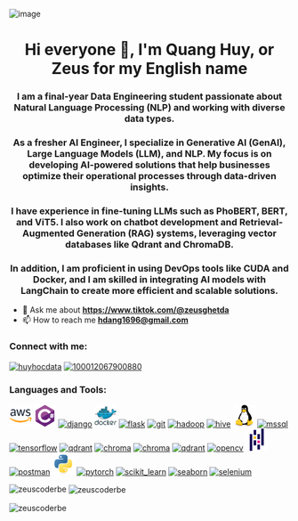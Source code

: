 ![image](https://github.com/user-attachments/assets/ab249cb9-1368-479a-8c48-bbadfb28d87e)<h1 align="center">Hi everyone 🫷, I'm Quang Huy, or Zeus for my English name</h1>  
<h3 align="center">  
  I am a final-year Data Engineering student passionate about Natural Language Processing (NLP) and working with diverse data types.  
</h3>  

<h3 align="center">  
  As a fresher AI Engineer, I specialize in Generative AI (GenAI), Large Language Models (LLM), and NLP. My focus is on developing AI-powered solutions that help businesses optimize their operational processes through data-driven insights.  
</h3>  

<h3 align="center">  
  I have experience in fine-tuning LLMs such as PhoBERT, BERT, and ViT5. I also work on chatbot development and Retrieval-Augmented Generation (RAG) systems, leveraging vector databases like Qdrant and ChromaDB.  
</h3>  

<h3 align="center">  
  In addition, I am proficient in using DevOps tools like CUDA and Docker, and I am skilled in integrating AI models with LangChain to create more efficient and scalable solutions.  
</h3>


- 💬 Ask me about **https://www.tiktok.com/@zeusghetda**  
- 📫 How to reach me **hdang1696@gmail.com**

<h3 align="left">Connect with me:</h3>  
<p align="left">  
<a href="https://linkedin.com/in/huyhocdata" target="blank"><img align="center" src="https://raw.githubusercontent.com/rahuldkjain/github-profile-readme-generator/master/src/images/icons/Social/linked-in-alt.svg" alt="huyhocdata" height="30" width="40" /></a>  
<a href="https://fb.com/100012067900880" target="blank"><img align="center" src="https://raw.githubusercontent.com/rahuldkjain/github-profile-readme-generator/master/src/images/icons/Social/facebook.svg" alt="100012067900880" height="30" width="40" /></a>  
</p>  

<h3 align="left">Languages and Tools:</h3>  
<p align="left">  
<a href="https://aws.amazon.com" target="_blank" rel="noreferrer"><img src="https://raw.githubusercontent.com/devicons/devicon/master/icons/amazonwebservices/amazonwebservices-original-wordmark.svg" alt="aws" width="40" height="40"/></a>  
<a href="https://www.w3schools.com/cs/" target="_blank" rel="noreferrer"><img src="https://raw.githubusercontent.com/devicons/devicon/master/icons/csharp/csharp-original.svg" alt="csharp" width="40" height="40"/></a>  
<a href="https://www.djangoproject.com/" target="_blank" rel="noreferrer"><img src="https://cdn.worldvectorlogo.com/logos/django.svg" alt="django" width="40" height="40"/></a>  
<a href="https://www.docker.com/" target="_blank" rel="noreferrer"><img src="https://raw.githubusercontent.com/devicons/devicon/master/icons/docker/docker-original-wordmark.svg" alt="docker" width="40" height="40"/></a>  
<a href="https://flask.palletsprojects.com/" target="_blank" rel="noreferrer"><img src="https://www.vectorlogo.zone/logos/pocoo_flask/pocoo_flask-icon.svg" alt="flask" width="40" height="40"/></a>  
<a href="https://git-scm.com/" target="_blank" rel="noreferrer"><img src="https://www.vectorlogo.zone/logos/git-scm/git-scm-icon.svg" alt="git" width="40" height="40"/></a>  
<a href="https://hadoop.apache.org/" target="_blank" rel="noreferrer"><img src="https://www.vectorlogo.zone/logos/apache_hadoop/apache_hadoop-icon.svg" alt="hadoop" width="40" height="40"/></a>  
<a href="https://hive.apache.org/" target="_blank" rel="noreferrer"><img src="https://www.vectorlogo.zone/logos/apache_hive/apache_hive-icon.svg" alt="hive" width="40" height="40"/></a>  
<a href="https://www.linux.org/" target="_blank" rel="noreferrer"><img src="https://raw.githubusercontent.com/devicons/devicon/master/icons/linux/linux-original.svg" alt="linux" width="40" height="40"/></a>  
<a href="https://www.microsoft.com/en-us/sql-server" target="_blank" rel="noreferrer"><img src="https://www.svgrepo.com/show/303229/microsoft-sql-server-logo.svg" alt="mssql" width="40" height="40"/></a>
<a href="https://www.tensorflow.org" target="_blank" rel="noreferrer"><img src="https://www.vectorlogo.zone/logos/tensorflow/tensorflow-icon.svg" alt="tensorflow" width="40" height="40"/></a>   
<a href="https://qdrant.tech" target="_blank"><img src="https://avatars.githubusercontent.com/u/73504361?s=280&v=4" alt="qdrant" width="40" height="40"/></a>  
<a href="https://www.trychroma.com/" target="_blank"><img src="https://encrypted-tbn0.gstatic.com/images?q=tbn:ANd9GcT40Eq8w7gpz1SXNO1T3bI_6j6EzYfZRc7e4g&s" alt="chroma" width="40" height="40"/></a> 
<a href="https://www.langchain.com/" target="_blank"><img src="https://api.nuget.org/v3-flatcontainer/langchain.core/0.14.1-dev.11/icon" alt="chroma" width="40" height="40"/></a> 
<a href="https://qdrant.tech" target="_blank"><img src="https://avatars.githubusercontent.com/u/73504361?s=280&v=4" alt="qdrant" width="40" height="40"/></a>  
<a href="https://opencv.org/" target="_blank" rel="noreferrer"><img src="https://www.vectorlogo.zone/logos/opencv/opencv-icon.svg" alt="opencv" width="40" height="40"/></a>  
<a href="https://pandas.pydata.org/" target="_blank" rel="noreferrer"><img src="https://raw.githubusercontent.com/devicons/devicon/2ae2a900d2f041da66e950e4d48052658d850630/icons/pandas/pandas-original.svg" alt="pandas" width="40" height="40"/></a>  
<a href="https://postman.com" target="_blank" rel="noreferrer"><img src="https://www.vectorlogo.zone/logos/getpostman/getpostman-icon.svg" alt="postman" width="40" height="40"/></a>  
<a href="https://www.python.org" target="_blank" rel="noreferrer"><img src="https://raw.githubusercontent.com/devicons/devicon/master/icons/python/python-original.svg" alt="python" width="40" height="40"/></a>  
<a href="https://pytorch.org/" target="_blank" rel="noreferrer"><img src="https://www.vectorlogo.zone/logos/pytorch/pytorch-icon.svg" alt="pytorch" width="40" height="40"/></a>  
<a href="https://scikit-learn.org/" target="_blank" rel="noreferrer"><img src="https://upload.wikimedia.org/wikipedia/commons/0/05/Scikit_learn_logo_small.svg" alt="scikit_learn" width="40" height="40"/></a>  
<a href="https://seaborn.pydata.org/" target="_blank" rel="noreferrer"><img src="https://seaborn.pydata.org/_images/logo-mark-lightbg.svg" alt="seaborn" width="40" height="40"/></a>  
<a href="https://www.selenium.dev" target="_blank" rel="noreferrer"><img src="https://raw.githubusercontent.com/detain/svg-logos/780f25886640cef088af994181646db2f6b1a3f8/svg/selenium-logo.svg" alt="selenium" width="40" height="40"/></a>  
</p>  
<p><img align="left" src="https://github-readme-stats.vercel.app/api/top-langs?username=zeuscoderbe&show_icons=true&locale=en&layout=compact" alt="zeuscoderbe" /></p>  
<p>&nbsp;<img align="center" src="https://github-readme-stats.vercel.app/api?username=zeuscoderbe&show_icons=true&locale=en" alt="zeuscoderbe" /></p>  
<p><img align="center" src="https://github-readme-streak-stats.herokuapp.com/?user=zeuscoderbe&" alt="zeuscoderbe" /></p>  

